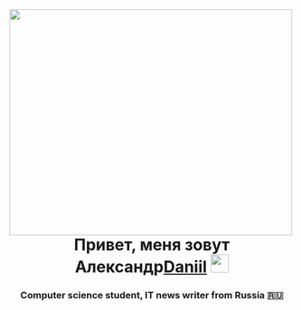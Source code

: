 <img align="left" src="https://github.com/user-attachments/assets/d99aa6a9-d598-4f85-afa7-52d115acc351" width="500" height="400">
<h1 align="center">Привет, меня зовут Александр<a href="https://daniilshat.ru/" target="_blank">Daniil</a> 
<img src="https://github.com/blackcater/blackcater/raw/main/images/Hi.gif" height="32"/></h1>
<h3 align="center">Computer science student, IT news writer from Russia 🇷🇺</h3>
